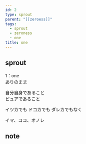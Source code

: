 ```yaml
---
id: 2
type: sprout
parent: "[[zeroess]]"
tags:
  - sprout
  - zeroness
  - one
title: one
---
```

## sprout
1：one  
ありのまま  

自分自身であること  
ピュアであること  

イツカでも
ドコカでも
ダレカでもなく  

イマ、ココ、オノレ  
## note

